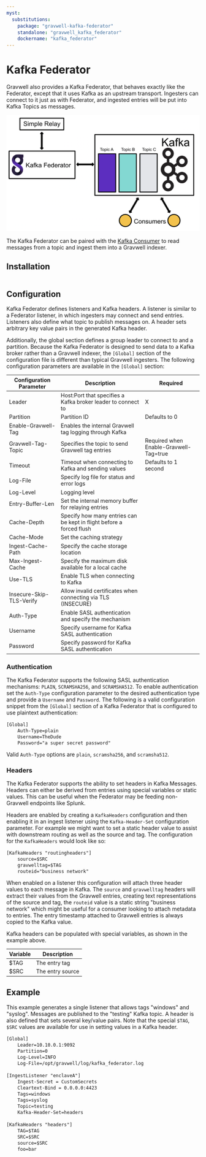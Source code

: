 ```yaml
---
myst:
  substitutions:
    package: "gravwell-kafka-federator"
    standalone: "gravwell_kafka_federator"
    dockername: "kafka_federator"
---
```

# Kafka Federator

Gravwell also provides a Kafka Federator, that behaves exactly like the Federator, except that it uses Kafka as an upstream transport. Ingesters can connect to it just as with Federator, and ingested entries will be put into Kafka Topics as messages. 

![](kafkaFederatorDiagram.png)

The Kafka Federator can be paired with the [Kafka Consumer](/ingesters/kafka) to read messages from a topic and ingest them into a Gravwell indexer.

## Installation

```{include} ../installation_instructions_template.md 
```

## Configuration

Kafka Federator defines listeners and Kafka headers. A listener is similar to a Federator listener, in which ingesters may connect and send entries. Listeners also define what topic to publish messages on. A header sets arbitrary key value pairs in the generated Kafka header. 

Additionally, the global section defines a group leader to connect to and a partition.  Because the Kafka Federator is designed to send data to a Kafka broker rather than a Gravwell indexer, the `[Global]` section of the configuration file is different than typical Gravwell ingesters.  The following configuration parameters are available in the `[Global]` section:


| Configuration Parameter | Description | Required |
|----------|-------------|------|
| Leader | Host:Port that specifies a Kafka broker leader to connect to | X |
| Partition | Partition ID | Defaults to 0 |
| Enable-Gravwell-Tag | Enables the internal Gravwell tag logging through Kafka | |
| Gravwell-Tag-Topic | Specifies the topic to send Gravwell tag entries | Required when Enable-Gravwell-Tag=true |
| Timeout | Timeout when connecting to Kafka and sending values | Defaults to 1 second |
| Log-File | Specify log file for status and error logs | |
| Log-Level | Logging level | |
| Entry-Buffer-Len | Set the internal memory buffer for relaying entries | |
| Cache-Depth | Specify how many entries can be kept in flight before a forced flush | |
| Cache-Mode | Set the caching strategy | |
| Ingest-Cache-Path | Specify the cache storage location | |
| Max-Ingest-Cache | Specify the maximum disk available for a local cache | |
| Use-TLS | Enable TLS when connecting to Kafka | |
| Insecure-Skip-TLS-Verify | Allow invalid certificates when connecting via TLS (INSECURE) | |
| Auth-Type | Enable SASL authentication and specify the mechanism | |
| Username | Specify username for Kafka SASL authentication | |
| Password | Specify password for Kafka SASL authentication | |


### Authentication

The Kafka Federator supports the following SASL authentication mechanisms: `PLAIN`, `SCRAMSHA256`, and `SCRAMSHA512`.  To enable authentication set the `Auth-Type` configuration parameter to the desired authentication type and provide a `Username` and `Password`.  The following is a valid configuration snippet from the `[Global]` section of a Kafka Federator that is configured to use plaintext authentication:

```
[Global]
	Auth-Type=plain
	Username=TheDude
	Password="a super secret password"
```

Valid `Auth-Type` options are `plain`, `scramsha256`, and `scramsha512`.

### Headers

The Kafka Federator supports the ability to set headers in Kafka Messages.  Headers can either be derived from entries using special variables or static values.  This can be useful when the Federator may be feeding non-Gravwell endpoints like Splunk.

Headers are enabled by creating a `KafkaHeaders` configuration and then enabling it in an ingest listener using the `Kafka-Header-Set` configuration parameter.  For example we might want to set a static header value to assist with downstream routing as well as the source  and tag.  The configuration for the `KafkaHeaders` would look like so:

```
[KafkaHeaders "routingheaders"]
	source=$SRC
	gravwelltag=$TAG
	routeid="business network"
```

When enabled on a listener this configuration will attach three header values to each message in Kafka.  The `source` and `gravwelltag` headers will extract their values from the Gravwell entries, creating text representations of the source and tag, the `routeid` value is a static string "business network" which might be useful for a consumer looking to attach metadata to entries.  The entry timestamp attached to Gravwell entries is always copied to the Kafka value.


Kafka headers can be populated with special variables, as shown in the example above.

| Variable | Description |
|----------|-------------|
| $TAG | The entry tag |
| $SRC | The entry source |

## Example

This example generates a single listener that allows tags "windows" and "syslog". Messages are published to the "testing" Kafka topic. A header is also defined that sets several key/value pairs. Note that the special `$TAG`, `$SRC` values are available for use in setting values in a Kafka header. 

```
[Global]
	Leader=10.10.0.1:9092
	Partition=0
	Log-Level=INFO
	Log-File=/opt/gravwell/log/kafka_federator.log

[IngestListener "enclaveA"]
	Ingest-Secret = CustomSecrets
	Cleartext-Bind = 0.0.0.0:4423
	Tags=windows
	Tags=syslog
	Topic=testing
	Kafka-Header-Set=headers

[KafkaHeaders "headers"]
	TAG=$TAG
	SRC=$SRC
	source=$SRC
	foo=bar
```
